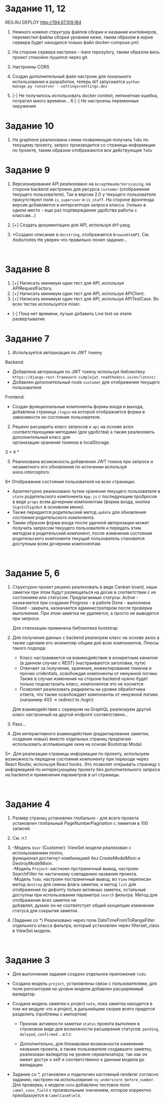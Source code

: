 # Задание 11, 12

 REG.RU DEPLOY http://194.67.109.184
 
 1. Немного изменл структуру файлов сборки и названия контейнеров, переместил файлы сборки уровнем ниже, таким образом в корне сервера будет находился только файл docker-compose.yml. 
 2. На стороне сервера настроен --bare reposytory, таким образом весь проект спокойно пушится через git.
 3. Настроены CORS
 4. Создан дополнительный файл настроек для локального использования и разработки, теперь drf запускается `python manage.py runserver --settings=settings.dev`
 
 5. [-] Не получилось использовать docker context, непонятная ошибка, потратил много времени...
 6  [-] Не настроены переменные окружения


# Задание 10

 1. На graphene реализована схема позваляющая получать `ToDo` по текущему проекту, запрос производится со страницы информации по проектe, таким образом отображаются все действующие `ToDo`

# Задание 9

 1. Версионирование API реализовано на `AcceptHeaderVersioning`, на стороне backend настроено для ресурса `customer` (отображения текущего пользователя).    Так в версии 2.0 у текущего пользователя присутствуют поля `is_superuser` и `is_staff`. На стороне фронтенда версия добавляется в интерсепторе запроса    класса. (только в одном месте - еще раз подтверждение удобства работы с классам...)

 2. [+] Создать документацию для API, используя drf-yasg.
 3. *Создано описание в `docstring`, отображается `BrowsebleAPI`. См. /todo/notes 
       Не уверен что правильно понял задание...
<br>

# Задание 8

1. [+] Написать минимум один тест для API, используя APIRequestFactory.
2. [+] Написать минимум один тест для API, используя APIClient.
3. [+] Написать минимум один тест для API, используя APITestCase.
    Во всех тестах используется mixer.
*  [-] Пока нет времени, лучше добавить Live test на этапе развертыватия.


# Задание 7

1. Используется авторизация по JWT токену

Backend:
   - Добавлена авторизация по JWT токену используя библиотеку
     `https://django-rest-framework-simplejwt.readthedocs.io/en/latest/`
   - Добавлен дополнительный route `customer` для отображения текущего пользователя

Frontend: 
   - Создан функциональные компоненты формы входа и выхода, добавлена страница `/login` на которой отображается форма в зависимости он состояния пользователя.

2. Решено расширить класс запросов к `api` на основе axiox соответствующими методами (для удобства) а также реализовать дополнительный класс для     
организации хранения токенов в localStorage.

3 *
4 *

5. Реализована возможность добавления JWT токена при запросе и незаметного его обновления по истечении используя axios.interceptors. 

6* Отображение состояния пользователя на всех страницах.
   - Архитектурно реализовано путем хранения текущего пользователя в `state` родительского компонента `App.js` с последующим пробросов в виде `props` всем 
   дочерним компонентам (форма входа, кнопка `SignIn`/`SignOut` в основном меню). 
   - Также передается родительский метод `update` для обновления состояния родительского компонента. 
   - Таким образом форма входа после удачной авторизации может получить запросом текущего пользователя и передать этим методом в родительский компонент,      после изменения состояния родительского компонента текущий пользователь становится доступным всем дочерним компонентам.  
<br>

# Задание 5, 6

1. Структурно проект решено реализовать в виде Canban board, наши заметки при этом будут размещаться на доске в соответствии с их состоянием или статусом. Предлагаемые статусы:
	Active - назначается при создании
	Progress - в работе 
	Done - выполнена
	Closed - закрыта, назначается администратором после проверки выполнения. При этом заметка 
         	 не удаляется, а просто не выводится при запросе. 

    Для стилизации применена библиотека bootstrap

2. Для получения данных с backend реализуем класс на основе axios а также сделаем его экземпляр общим для всех компонентов. 
   Плюсы такого подхода:
     - Класс настраивается на взаимодействие в конкретным каналом (в данном случае с REST) 
        (настраиваются заголовки, пути)
     - Отвечает за получение, хранение, инжектирование токенов и прочих cridentials,
       освобождая компоненты от ненужной логики. Также в случае изменения на стороне backend нужно будет только поднастроить класс, компонентов это не коснется. 
     - Позволяет реализовать редиректы на уровне обработчика ответа, что также освобождает
       компоненты от ненужной логики (например 403 -> redirect to /login) 
    
    Для взаимодействия с сервером на GraphQL реализауем другой класс настроеный на
       другой endpoint соответствено...

3. Pass... 

4. Для интерактивного взаимодействия (редактирование заметки, создание новых) вместо отдельных
   страниц предлагаю использовать всплывающие окна на основе Bootstrap Modal.

5*. Для реализации страницы информации по проекту, используем возможность передачи состояния
    компоненту при переходе через React Router, используя React hooks. Это позволит открывать страницу с информацией по интересующему проекту без 
    дополнительного запроса на backend и применения параметров в url страницы.
   
<br>


# Задание 4

1. Размер страниц установлен глобально - для всего проекта установлен глобальный 
    PageNumberPagination с лимитом в 100 записей.
2. См. п.1
3. -Модель `User` (Customer): ViewSet модели реализован с использованием mixins,     
                              функционал достигнут комбинацией без CreateModelMixin и DestroyModelMixin.      
   -Модель `Project`: настноен прстраничный вывод, настроен SearchFilter по частичному совпадению названия проекта.     
   -Модель `Todo`: настроен постраничный вывод, во `View` переписан метод `destroy` для смены флага заметки, и метод `list` для отображения по дефолту                      только активных заметок, остальные доступны при использовании параметра `search` фильтра. Метод для отображения всех заметок не  
                   добавлял, думаю он не соответстует общей концепции изменения статуса для сокрытия заметок. 

4. (Задание со *) Реализовано через поле DateTimeFromToRangeFilter отдельного класса фильтра, который установлен через filterset_class в ViewSet модели.  

<br>

# Задание 3

- Для выполнения задания создано отдельное приложение `todo`.
- Создана модель `project`, установлены связи с пользователями, для поля репозитория на уровне модели
  добавлен расширяемый валидатор.

- Создана модель заметки к project `note`, пока заметка находится в том же модуле что и project, 
      в дальнейшем скорее всего придется разделить (проблемы с импортом) 

    - Признак активности заметки `status` проекта выполнен в строковом виде для возможности расширения
      статусов: `pending`, `delayed`, `confirmed` ...e.t.c

    - Дополнительно, для блокировки возможности изменения названия проекта, а 
    также пользователя создавшего заметку, реализован валидатор на уровне
    сериализатора, так как он имеет достук к self и соответственно к данным модели до валидации. 

- Задание со *, установлен и подключен кастомный renderer согласно заданию, настроен на
  использование `no_underscore_before_number`. Для проверки, к модели `note` добавлено тестовое
  поле `camel_case_field` с произвольным значением, которое корректно преобразуется
  в `CamelCaseField`. 
